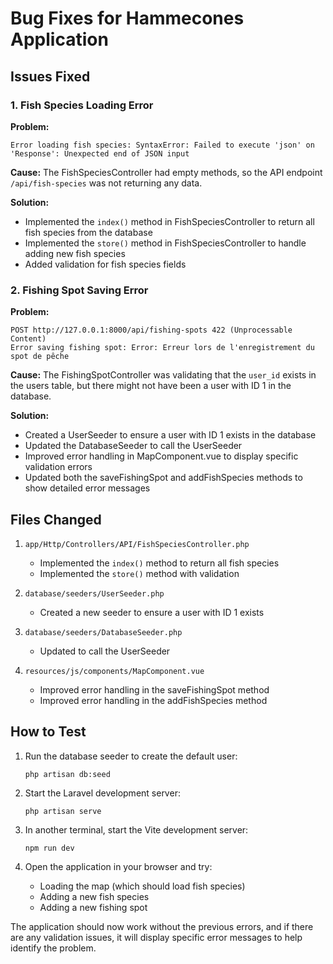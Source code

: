 # Bug Fixes for Hammecones Application

## Issues Fixed

### 1. Fish Species Loading Error

**Problem:**
```
Error loading fish species: SyntaxError: Failed to execute 'json' on 'Response': Unexpected end of JSON input
```

**Cause:**
The FishSpeciesController had empty methods, so the API endpoint `/api/fish-species` was not returning any data.

**Solution:**
- Implemented the `index()` method in FishSpeciesController to return all fish species from the database
- Implemented the `store()` method in FishSpeciesController to handle adding new fish species
- Added validation for fish species fields

### 2. Fishing Spot Saving Error

**Problem:**
```
POST http://127.0.0.1:8000/api/fishing-spots 422 (Unprocessable Content)
Error saving fishing spot: Error: Erreur lors de l'enregistrement du spot de pêche
```

**Cause:**
The FishingSpotController was validating that the `user_id` exists in the users table, but there might not have been a user with ID 1 in the database.

**Solution:**
- Created a UserSeeder to ensure a user with ID 1 exists in the database
- Updated the DatabaseSeeder to call the UserSeeder
- Improved error handling in MapComponent.vue to display specific validation errors
- Updated both the saveFishingSpot and addFishSpecies methods to show detailed error messages

## Files Changed

1. `app/Http/Controllers/API/FishSpeciesController.php`
   - Implemented the `index()` method to return all fish species
   - Implemented the `store()` method with validation

2. `database/seeders/UserSeeder.php`
   - Created a new seeder to ensure a user with ID 1 exists

3. `database/seeders/DatabaseSeeder.php`
   - Updated to call the UserSeeder

4. `resources/js/components/MapComponent.vue`
   - Improved error handling in the saveFishingSpot method
   - Improved error handling in the addFishSpecies method

## How to Test

1. Run the database seeder to create the default user:
   ```
   php artisan db:seed
   ```

2. Start the Laravel development server:
   ```
   php artisan serve
   ```

3. In another terminal, start the Vite development server:
   ```
   npm run dev
   ```

4. Open the application in your browser and try:
   - Loading the map (which should load fish species)
   - Adding a new fish species
   - Adding a new fishing spot

The application should now work without the previous errors, and if there are any validation issues, it will display specific error messages to help identify the problem.

